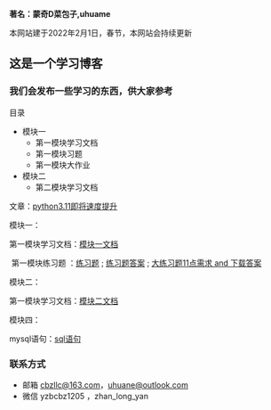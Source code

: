 **著名：蒙奇D菜包子,uhuame**

本网站建于2022年2月1日，春节，本网站会持续更新

## 这是一个学习博客

### 我们会发布一些学习的东西，供大家参考


目录

- 模块一
   - 第一模块学习文档
   - 第一模块习题
   - 第一模块大作业
- 模块二
   - 第二模块学习文档

文章：<a href="https://mqdcbz.github.io/study_python/2022/02/03/python311.html">python3.11即将速度提升</a>

模块一：


​	第一模块学习文档：<a href="https://mqdcbz.github.io/study_python/2022/01/31/第一模块笔记.html">模块一文档</a>

​	第一模块练习题 ：<a href="https://mqdcbz.github.io/study_python/2022/01/31/模块一练习题.html">练习题</a> ; <a href="https://mqdcbz.github.io/study_python/2022/01/31/模块一练习题答案.html">练习题答案</a> ; <a href="https://mqdcbz.github.io/study_python/2022/01/31/11点需求.html">大练习题11点需求 and 下载答案</a>

模块二：

​	第一模块学习文档：<a href="https://mqdcbz.github.io/study_python/2022/02/04/第二模块笔记.html">模块二文档</a>

模块四：

​	mysql语句：<a href="https://mqdcbz.github.io/study_python/2022/02/04/sql%E8%AF%AD%E5%8F%A5.html">sql语句</a>


### 联系方式

 - 邮箱 cbzllc@163.com，uhuane@outlook.com
 - 微信 yzbcbz1205 ，zhan_long_yan 
